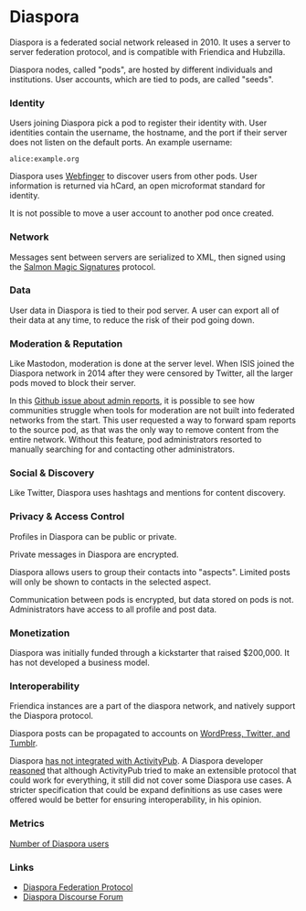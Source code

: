 # Diaspora

Diaspora is a federated social network released in 2010. It uses a server to server federation protocol, and is compatible with Friendica and Hubzilla.

Diaspora nodes, called "pods", are hosted by different individuals and institutions. User accounts, which are tied to pods, are called "seeds".

### Identity

Users joining Diaspora pick a pod to register their identity with. User identities contain the username, the hostname, and the port if their server does not listen on the default ports. An example username:

`alice:example.org`

Diaspora uses [Webfinger](https://tools.ietf.org/html/rfc7033) to discover users from other pods. User information is returned via hCard, an open microformat standard for identity.

It is not possible to move a user account to another pod once created.

### Network

Messages sent between servers are serialized to XML, then signed using the [Salmon Magic Signatures](https://cdn.rawgit.com/salmon-protocol/salmon-protocol/master/draft-panzer-magicsig-01.html) protocol.

### Data

User data in Diaspora is tied to their pod server. A user can export all of their data at any time, to reduce the risk of their pod going down.

### Moderation & Reputation

Like Mastodon, moderation is done at the server level. When ISIS joined the Diaspora network in 2014 after they were censored by Twitter, all the larger pods moved to block their server.

In this [Github issue about admin reports](https://github.com/diaspora/diaspora/issues/7316), it is possible to see how communities struggle when tools for moderation are not built into federated networks from the start. This user requested a way to forward spam reports to the source pod, as that was the only way to remove content from the entire network. Without this feature, pod administrators resorted to manually searching for and contacting other administrators.

### Social & Discovery

Like Twitter, Diaspora uses hashtags and mentions for content discovery.

### Privacy & Access Control

Profiles in Diaspora can be public or private.

Private messages in Diaspora are encrypted.

Diaspora allows users to group their contacts into "aspects". Limited posts will only be shown to contacts in the selected aspect.

Communication between pods is encrypted, but data stored on pods is not. Administrators have access to all profile and post data.

### Monetization

Diaspora was initially funded through a kickstarter that raised $200,000. It has not developed a business model.

### Interoperability

Friendica instances are a part of the diaspora network, and natively support the Diaspora protocol.

Diaspora posts can be propagated to accounts on [WordPress, Twitter, and Tumblr](https://wiki.diasporafoundation.org/Integrating_other_social_networks).

Diaspora [has not integrated with ActivityPub](https://discourse.diasporafoundation.org/t/lets-talk-about-activitypub/741). A Diaspora developer [reasoned](https://schub.wtf/blog/2018/02/01/activitypub-one-protocol-to-rule-them-all.html) that although ActivityPub tried to make an extensible protocol that could work for everything, it still did not cover some Diaspora use cases. A stricter specification that could be expand definitions as use cases were offered would be better for ensuring interoperability, in his opinion.

### Metrics

[Number of Diaspora users](https://fediverse.party/en/diaspora)

### Links

- [Diaspora Federation Protocol](https://diaspora.github.io/diaspora_federation/)
- [Diaspora Discourse Forum](https://discourse.diasporafoundation.org/)
